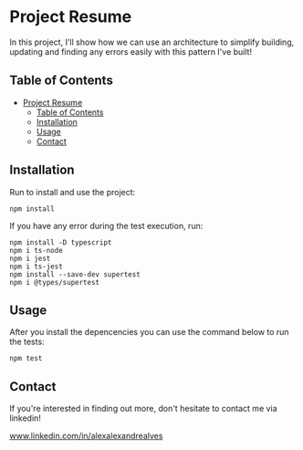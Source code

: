 # Project Resume

In this project, I'll show how we can use an architecture to simplify building, updating and finding any errors
easily with this pattern I've built!

## Table of Contents

- [Project Resume](#project-resume)
  - [Table of Contents](#table-of-contents)
  - [Installation](#installation)
  - [Usage](#usage)
  - [Contact](#contact)

## Installation

Run to install and use the project:

`npm install`

If you have any error during the test execution, run:

`npm install -D typescript`   
`npm i ts-node`   
`npm i jest`   
`npm i ts-jest`   
`npm install --save-dev supertest`   
`npm i @types/supertest`

## Usage

After you install the depencencies you can use the command below to run the tests:

`npm test`

## Contact

If you're interested in finding out more, don't hesitate to contact me via linkedin!

www.linkedin.com/in/alexalexandrealves 